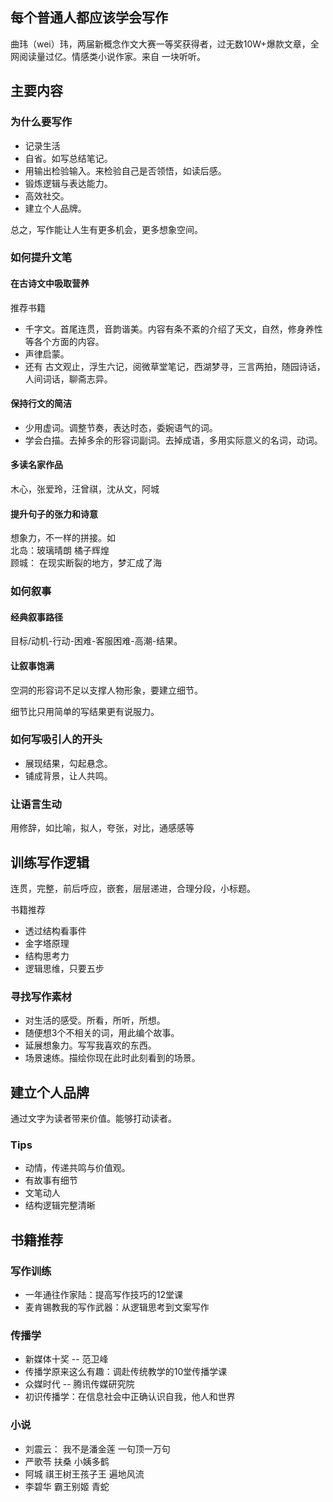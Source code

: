 ## 每个普通人都应该学会写作
曲玮（wei）玮，两届新概念作文大赛一等奖获得者，过无数10W+爆款文章，全网阅读量过亿。情感类小说作家。来自 一块听听。

## 主要内容
### 为什么要写作
* 记录生活
* 自省。如写总结笔记。
* 用输出检验输入。来检验自己是否领悟，如读后感。
* 锻炼逻辑与表达能力。
* 高效社交。
* 建立个人品牌。

总之，写作能让人生有更多机会，更多想象空间。

### 如何提升文笔
#### 在古诗文中吸取营养
推荐书籍
* 千字文。首尾连贯，音韵谐美。内容有条不紊的介绍了天文，自然，修身养性等各个方面的内容。
* 声律启蒙。
* 还有 古文观止，浮生六记，阅微草堂笔记，西湖梦寻，三言两拍，随园诗话，人间词话，聊斋志异。

#### 保持行文的简洁
* 少用虚词。调整节奏，表达时态，委婉语气的词。
* 学会白描。去掉多余的形容词副词。去掉成语，多用实际意义的名词，动词。

#### 多读名家作品
木心，张爱玲，汪曾祺，沈从文，阿城

#### 提升句子的张力和诗意
想象力，不一样的拼接。如  
北岛：玻璃晴朗 橘子辉煌  
顾城： 在现实断裂的地方，梦汇成了海

### 如何叙事
#### 经典叙事路径
目标/动机-行动-困难-客服困难-高潮-结果。

#### 让叙事饱满
空洞的形容词不足以支撑人物形象，要建立细节。  

细节比只用简单的写结果更有说服力。

### 如何写吸引人的开头
* 展现结果，勾起悬念。
* 铺成背景，让人共鸣。

### 让语言生动
用修辞，如比喻，拟人，夸张，对比，通感感等

## 训练写作逻辑
连贯，完整，前后呼应，嵌套，层层递进，合理分段，小标题。

书籍推荐
* 透过结构看事件
* 金字塔原理
* 结构思考力
* 逻辑思维，只要五步

### 寻找写作素材
* 对生活的感受。所看，所听，所想。
* 随便想3个不相关的词，用此编个故事。
* 延展想象力。写写我喜欢的东西。
* 场景速练。描绘你现在此时此刻看到的场景。

## 建立个人品牌
通过文字为读者带来价值。能够打动读者。

### Tips
* 动情，传递共鸣与价值观。
* 有故事有细节
* 文笔动人
* 结构逻辑完整清晰

## 书籍推荐
### 写作训练
* 一年通往作家陆：提高写作技巧的12堂课
* 麦肯锡教我的写作武器：从逻辑思考到文案写作

### 传播学
* 新媒体十奖 -- 范卫峰
* 传播学原来这么有趣：调赴传统教学的10堂传播学课
* 众媒时代 -- 腾讯传媒研究院
* 初识传播学：在信息社会中正确认识自我，他人和世界

### 小说
* 刘震云： 我不是潘金莲 一句顶一万句
* 严歌苓 扶桑 小姨多鹤
* 阿城 祺王树王孩子王 遍地风流
* 李碧华 霸王别姬 青蛇
